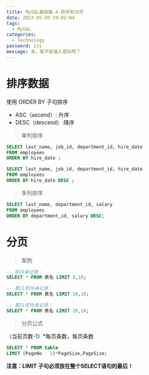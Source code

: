 ```yaml
---
title: MySQL基础篇-4-排序和分页
date: 2023-05-09 19:02:04
tags: 
  - MySQL
categories: 
  - Technology
password: zzy   
message: 亲，能不能输入密码啊？
---
```


# 排序数据

使用 ORDER BY 子句排序  

* ASC（ascend）: 升序 
* DESC（descend）:降序 

> 单列排序

```sql
SELECT last_name, job_id, department_id, hire_date
FROM employees
ORDER BY hire_date ;

SELECT last_name, job_id, department_id, hire_date
FROM employees
ORDER BY hire_date DESC ;
```

> 多列排序

```sql
SELECT last_name, department_id, salary
FROM employees
ORDER BY department_id, salary DESC;
```

# 分页

> 案例

```sql
-- 前10条记录：
SELECT * FROM 表名 LIMIT 0,10;

-- 第11至20条记录：
SELECT * FROM 表名 LIMIT 10,10;

-- 第21至30条记录：
SELECT * FROM 表名 LIMIT 20,10;
```

> 分页公式

 （当前页数-1）*每页条数，每页条数 

```sql
SELECT * FROM table
LIMIT (PageNo - 1)*PageSize,PageSize;
```

 **注意：LIMIT 子句必须放在整个SELECT语句的最后！** 

